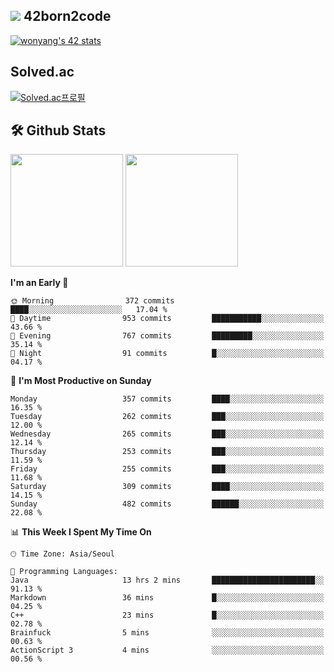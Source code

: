 
## <img src="https://img.shields.io/badge/-000000?style=flat&logo=42&logoColor=white"> 42born2code
[![wonyang's 42 stats](https://badge42.vercel.app/api/v2/cl5nhe5b6007809kydha7ht42/stats?cursusId=21&coalitionId=88)](https://profile.intra.42.fr/users/wonyang)

## Solved.ac
[![Solved.ac프로필](http://mazassumnida.wtf/api/v2/generate_badge?boj=bennyws)](https://solved.ac/bennyws)

## 🛠️ Github Stats
<p>
  <img height="180em" src="https://github-readme-stats-veggie-garden.vercel.app/api?username=gemstoneyang&show_icons=true&include_all_commits=true&bg_color=30,e96443,904e95&title_color=fff&text_color=fff">
  <img height="180em" src="https://github-readme-stats-veggie-garden.vercel.app/api/top-langs/?username=gemstoneyang&layout=compact&bg_color=30,e96443,904e95&title_color=fff&text_color=fff">
</p>

<!--START_SECTION:waka-->
**I'm an Early 🐤** 

```text
🌞 Morning                372 commits         ████░░░░░░░░░░░░░░░░░░░░░   17.04 % 
🌆 Daytime                953 commits         ███████████░░░░░░░░░░░░░░   43.66 % 
🌃 Evening                767 commits         █████████░░░░░░░░░░░░░░░░   35.14 % 
🌙 Night                  91 commits          █░░░░░░░░░░░░░░░░░░░░░░░░   04.17 % 
```
📅 **I'm Most Productive on Sunday** 

```text
Monday                   357 commits         ████░░░░░░░░░░░░░░░░░░░░░   16.35 % 
Tuesday                  262 commits         ███░░░░░░░░░░░░░░░░░░░░░░   12.00 % 
Wednesday                265 commits         ███░░░░░░░░░░░░░░░░░░░░░░   12.14 % 
Thursday                 253 commits         ███░░░░░░░░░░░░░░░░░░░░░░   11.59 % 
Friday                   255 commits         ███░░░░░░░░░░░░░░░░░░░░░░   11.68 % 
Saturday                 309 commits         ████░░░░░░░░░░░░░░░░░░░░░   14.15 % 
Sunday                   482 commits         ██████░░░░░░░░░░░░░░░░░░░   22.08 % 
```


📊 **This Week I Spent My Time On** 

```text
🕑︎ Time Zone: Asia/Seoul

💬 Programming Languages: 
Java                     13 hrs 2 mins       ███████████████████████░░   91.13 % 
Markdown                 36 mins             █░░░░░░░░░░░░░░░░░░░░░░░░   04.25 % 
C++                      23 mins             █░░░░░░░░░░░░░░░░░░░░░░░░   02.78 % 
Brainfuck                5 mins              ░░░░░░░░░░░░░░░░░░░░░░░░░   00.63 % 
ActionScript 3           4 mins              ░░░░░░░░░░░░░░░░░░░░░░░░░   00.56 % 
```


<!--END_SECTION:waka-->
